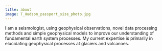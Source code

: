 ```yaml
---
title: about
image: T_Hudson_passport_size_photo.jpg
---
```

I am a seismologist, using geophysical observations, novel data processing methods and simple geophysical models to improve our understanding of fundamental earth system processes. My current expertise is primarily in elucidating geophysical processes at glaciers and volcanoes.
